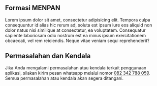 ## Formasi MENPAN

Lorem ipsum dolor sit amet, consectetur adipisicing elit. Tempora culpa consequuntur id alias hic rerum ad, soluta est ipsum iure eos aliquid non dolor natus nisi similique at consectetur, ea voluptatem. Consequatur sapiente laboriosam odio nostrum est ea minus ipsum exercitationem obcaecati, vel rem reiciendis. Neque vitae veniam sequi reprehenderit?

## Permasalahan dan Kendala

Jika Anda mengalami permasalahan atau kendala terkait penggunaan aplikasi, silakan kirim pesan whatsapp melalui nomor [082 342 788 059](https://wa.me/628234278859). Semua permasalahan atau kendala akan segera ditangani.